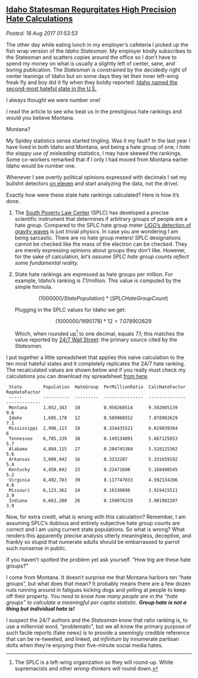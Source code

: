  
[Idaho Statesman Regurgitates High Precision Hate Calculations](https://analyzethedatanotthedrivel.org/2017/08/17/idaho-statesman-regurgitates-high-precision-hate-calculations/)
--------------------------------------------------------------------------------------------------------------------------------------------------

*Posted: 18 Aug 2017 01:53:53*

The other day while eating lunch in my employer’s cafeteria I picked up
the fish wrap version of the *Idaho Statesman*. My employer kindly
subscribes to the Statesman and scatters copies around the office so I
don’t have to spend my money on what is usually a slightly left of
center, sane, and boring publication. The *Statesman* is constrained by
the decidedly right of center leanings of Idaho but on some days they
let their inner left-wing freak fly and boy did it fly when they boldly
reported: [Idaho named the second-most hateful state in the
U.S.](https://www.idahostatesman.com/news/state/idaho/article167378712.html)

I always thought we were number one!

I read the article to see who beat us in the prestigious hate rankings
and would you believe Montana.

Montana?

My Spidey statistics sense started tingling. Was it my fault? In the
last year I have lived in both Idaho and Montana, and being a hate group
of one, *I hate the sloppy use of misleading statistics*, I may have
skewed the rankings. Some co-workers remarked that if I only I had moved
from Montana earlier Idaho would be number one.

Whenever I see overtly political opinions expressed with decimals I set
my bullshit detectors [on
eleven](https://www.youtube.com/watch?v=4xgx4k83zzc) and start analyzing
the data, not the drivel.

Exactly how were these state hate rankings calculated? Here is how it’s
done.

1.  The [South Poverty Law Center](https://www.splcenter.org/) (SPLC)
    has developed a precise scientific instrument that determines
    if arbitrary groups of people are a hate group. Compared to the SPLC
    hate group meter [LIGO’s detection of gravity
    waves](https://www.ligo.caltech.edu/) is just trivial physics. In
    case you are wondering I am being sarcastic. There are no hate group
    meters! SPLC designations cannot be checked like the mass of the
    electron can be checked. They are merely expressing opinions about
    groups they don’t like. However, for the sake of calculation, *let’s
    assume SPLC hate group counts reflect some fundamental reality.*

2.  State hate rankings are expressed as hate groups per million. For
    example, Idaho’s ranking is 7.1/million. This value is computed by
    the simple formula.

    $$(1000000/StatePopulation) * (SPLCHateGroupCount)$$

    Plugging in the SPLC values for Idaho we get:

    $$(1000000/1695178) * 12 = 7.078902629$$

    Which, when rounded up[^5416a] to one decimal, equals 7.1; this matches
    the value reported by [24/7 Wall
    Street](https://247wallst.com/special-report/2017/08/14/10-states-with-the-most-hate-groups-3/4/):
    the primary source cited by the *Statesman*.

I put together a little spreadsheet that applies this naive calculation
to the ten most hateful states and it completely replicates the 24/7
hate ranking. The recalculated values are shown below and if you really
must check my calculations you can download my spreadsheet [from
here](https://github.com/bakerjd99/Analyze-the-Data-not-the-Drivel/blob/5381f7a91b7614b0de1cc5343eb097e20653de64/wp2latex/inclusions/hfc.xlsx).

     State        Population  HateGroup  PerMillionRatio  CalcHateFactor  RepHateFactor
     -----        ----------  ---------  ---------------  --------------  ------------- 
     Montana      1,052,343   10         0.950260514      9.502605139     9.6
     Idaho        1,695,178   12         0.589908552      7.078902629     7.1
     Mississippi  2,990,113   18         0.334435521      6.019839384     6
     Tennessee    6,705,339   38         0.149134891      5.667125853     5.7
     Alabama      4,884,115   27         0.204745384      5.528125362     5.6
     Arkansas     3,000,942   16         0.3332287        5.331659192     5.4
     Kentucky     4,450,042   23         0.22471698       5.168490545     5.2
     Virginia     8,492,783   39         0.117747033      4.592134286     4.6
     Missouri     6,123,362   24         0.16330898       3.919415511     3.9
     Indiana      6,663,280   26         0.150076239      3.901982207     3.9

Now, for extra credit, what is wrong with this calculation? Remember, I
am assuming SPLC’s dubious and entirely subjective hate group counts are
correct and I am using current state populations. So what is wrong? What
renders this apparently precise analysis utterly meaningless, deceptive,
and frankly so stupid that numerate adults should be embarrassed to
parrot such nonsense in public.

If you haven’t spotted the problem yet ask yourself. “How big are these
hate groups?”

I come from Montana. It doesn’t surprise me that Montana harbors ten
“hate groups”, but what does that mean? It probably means there are a
few dozen nuts running around in fatigues kicking dogs and yelling at
people to keep off their property. *You need to know how many people are
in the “hate groups” to calculate a meaningful per capita statistic.
**Group hate is not a thing but individual hate is!***

I suspect the 24/7 authors and the *Statesman* know that ratio ranking
is, to use a millennial word, “problematic”, but we all know the primary
purpose of such facile reports (fake news) is to provide a seemingly
credible reference that can be re-tweeted, and linked, *ad infinitum* by
innumerate partisan dolts when they’re enjoying their five-minute social
media hates.

[^5416a]: The SPLC is a left-wing organization so they will round-up. White
    supremacists and other *wrong-thinkers* will round down.
